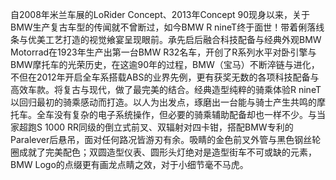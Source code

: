 自2008年米兰车展的LoRider Concept、2013年Concept 90现身以来，关于BMW生产复古车型的传闻就不曾断过，如今BMW R nineT终于面世！带着俐落线条与优美工艺打造的视觉飨宴呈现眼前。​承先启后融合科技配备与经典外观​BMW Motorrad在1923年生产出第一台BMW R32名车，开创了R系列水平对卧引擎与BMW摩托车的光荣历史，在这逾90年的过程，BMW（宝马）不断淬链与进化，不但在2012年开启全车系搭载ABS的业界先例，更有获奖无数的各项科技配备与高效车款。将复古与现代，做了最完美的结合。​经典造型纯粹的骑乘体验​R nineT以回归最初的骑乘感动而打造。以人为出发点，琢磨出一台能与骑士产生共鸣的摩托车。全车没有复杂的电子系统操作，但必要的骑乘辅助配备却也一样不少。与当家超跑S 1000 RR同级的倒立式前叉、双辐射对四卡钳，搭配BMW专利的Paralever后悬吊，面对任何路况皆游刃有余。吸睛的金色前叉外管与黑色钢丝轮圈成就了完美配色；双圆造型仪表、圆形头灯绝对是造型街车不可或缺的元素，BMW Logo的点缀更有画龙点睛之效，对于小细节毫不马虎。
